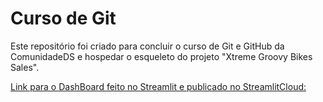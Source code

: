# Curso de Git
Este repositório foi criado para concluir o curso de Git e GitHub da ComunidadeDS e hospedar o esqueleto do projeto "Xtreme Groovy Bikes Sales".

[Link para o DashBoard feito no Streamlit e publicado no StreamlitCloud:](https://guilhermeavila-curso-git-gith.streamlit.app/)